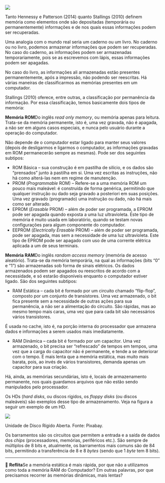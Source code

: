 [![](https://ampli-images.s3.amazonaws.com/production/7d728723-03c6-4972-8aa9-5eec68983f5f/original)](https://ampli-images.s3.amazonaws.com/production/7d728723-03c6-4972-8aa9-5eec68983f5f/original)

Tanto Hennessy e Patterson (2014) quanto Stallings (2010) definem memória como elementos onde são depositadas (temporária ou permanentemente) informações e de nos quais essas informações podem ser recuperadas.

Uma analogia com o mundo real seria um caderno ou um livro. No caderno ou no livro, podemos armazenar informações que podem ser recuperadas. No caso do caderno, as informações podem ser armazenadas temporariamente, pois se as escrevemos com lápis, essas informações podem ser apagadas.

No caso do livro, as informações ali armazenadas estão presentes permanentemente, após a impressão, não podendo ser reescritas. Há várias maneiras de classificarmos as memórias presentes em um computador.

Stallings (2010) oferece, entre outras, a classificação por permanência da informação. Por essa classificação, temos basicamente dois tipos de memória:

**Memória ROM**Do inglês _read only memory_, ou memória apenas para leitura. Trata-se da memória permanente, isto é, uma vez gravada, não é apagada, a não ser em alguns casos especiais, e nunca pelo usuário durante a operação do computador.

Não depende de o computador estar ligado para manter seus valores (depois de desligarmos e ligarmos o computador, as informações gravadas em ROM permanecerão sempre as mesmas). Pode ser dos seguintes subtipos:

- ROM Básica – sua construção é em pastilha de silício, e os dados são “prensados” junto à pastilha em si. Uma vez escritas as instruções, não há como alterá-las nem em regime de manutenção.
- PROM (_Programmable_ ROM) – Refere-se a uma memória ROM um pouco mais maleável: é construída de forma genérica, permitindo que qualquer instrução ou dado seja gravado a posteriori em suas posições. Uma vez gravado (programado) uma instrução ou dado, não há mais como ser alterado.
- EPROM (_Erasable_ PROM) – além de poder ser programada, a EPROM pode ser apagada quando exposta a uma luz ultravioleta. Este tipo de memória é muito usada em laboratório, quando se testam novas configurações para algum componente do computador.
- EEPROM (_Electrically Erasable_ PROM) – além de poder ser programada, pode ser apagada, mas sem a necessidade de uma luz ultravioleta. Este tipo de EPROM pode ser apagado com uso de uma corrente elétrica aplicada a um de seus terminais.

**Memória RAM**Do inglês _random access memory_ (memória de acesso aleatório). Trata-se da memória temporária, na qual as informações (bits “0” e “1”) são armazenadas sob forma de sinais elétricos. Os dados armazenados podem ser apagados ou reescritos de acordo com a necessidade, e só estarão disponíveis enquanto o computador estiver ligado. São dos seguintes subtipos:

- RAM Estática – cada bit é formado por um circuito chamado “flip-flop”, composto por um conjunto de transistores. Uma vez armazenado, o bit fica presente sem a necessidade de outras ações para sua permanência, a não ser a alimentação do circuito. São rápidas, mas ao mesmo tempo mais caras, uma vez que para cada bit são necessários vários transistores.

É usada no cache, isto é, na porção interna do processador que armazena dados e informações a serem usados mais imediatamente.

- RAM Dinâmica – cada bit é formado por um capacitor. Uma vez armazenado, o bit precisa ser “refrescado” de tempos em tempos, uma vez que a carga do capacitor não é permanente, e tende a se deteriorar com o tempo. É mais lenta que a memória estática, mas muito mais barata, pois, ao invés de vários transistores, demanda apenas um capacitor para sua criação.

Há, ainda, as memórias secundárias, isto é, locais de armazenamento permanente, nos quais guardamos arquivos que não estão sendo manipulados pelo processador.

Os HDs (_hard disks_, ou discos rígidos, os _floppy disks_ (ou discos maleáveis) são exemplos desse tipo de armazenamento. Veja na figura a seguir um exemplo de um HD.

[![](https://ampli-images.s3.amazonaws.com/production/2f8cab66-7b04-42e8-8124-164bea00a5f7/original)](https://ampli-images.s3.amazonaws.com/production/2f8cab66-7b04-42e8-8124-164bea00a5f7/original)

Unidade de Disco Rígido Aberta. Fonte: Pixabay.

Os barramentos são os circuitos que permitem a entrada e a saída de dados dos _chips_ (processadores, memórias, periféricos etc.). São sempre de múltiplos de 8 bits e, atualmente, os barramentos mais comuns são de 84 bits, permitindo a transferência de 8 e 8 _bytes_ (sendo que 1 _byte_ tem 8 bits).

______

**💭** **Reflita**Se a memória estática é mais rápida, por que não a utilizamos como toda a memória RAM do Computador? Em outras palavras, por que precisamos recorrer às memórias dinâmicas, mais lentas?